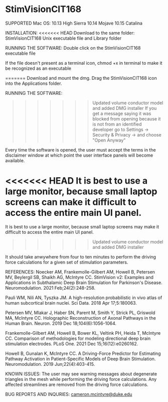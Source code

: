 # StimVisionCIT168


SUPPORTED Mac OS: 
10.13 High Sierra
10.14 Mojave
10.15 Catalina


INSTALLATION:
<<<<<<< HEAD
Download to the same folder:
	StimVisionCIT168 Unix executable file and 
	Library folder


RUNNING THE SOFTWARE:
Double click on the StimVisionCIT168 executable file
	
If the file doesn't present as a terminal icon, 
	chmod +x <filename> 
in terminal to make it be recognized as an executable
	
=======
Download and mount the dmg.  Drag the StimVisionCIT168 icon into the Applications folder.


RUNNING THE SOFTWARE:
>>>>>>> Updated volume conductor model and added DMG installer
If you get a message saying it was blocked from opening because it is not from an identified developer go to Settings -> Security & Privacy -> and choose "Open Anyway"

Every time the software is opened, the user must accept the terms in the disclaimer window at which point the user interface panels will become available.

<<<<<<< HEAD
It is best to use a large monitor, because small laptop screens can make it difficult to access the entire main UI panel.
=======
It is best to use a large monitor, because small laptop screens may make it difficult to access the entire main UI panel.
>>>>>>> Updated volume conductor model and added DMG installer

It should take anwywhere from four to ten minutes to perform the driving force calculations for a given set of stimulation parameters.


REFERENCES:
Noecker AM, Frankemolle-Gilbert AM, Howell B, Petersen MV, Beylergil SB, Shaikh AG, McIntyre CC. StimVision v2: Examples and Applications in Subthalamic Deep Brain Stimulation for Parkinson's Disease. Neuromodulation. 2021 Feb;24(2):248-258.

Pauli WM, Nili AN, Tyszka JM. A high-resolution probabilistic in vivo atlas of human subcortical brain nuclei. Sci Data. 2018 Apr 17;5:180063.

Petersen MV, Mlakar J, Haber SN, Parent M, Smith Y, Strick PL, Griswold MA, McIntyre CC. Holographic Reconstruction of Axonal Pathways in the Human Brain. Neuron. 2019 Dec 18;104(6):1056-1064.

Frankemolle-Gilbert AM, Howell B, Bower KL, Veltink PH, Heida T, McIntyre CC. Comparison of methodologies for modeling directional deep brain stimulation electrodes. PLoS One. 2021 Dec 15;16(12):e0260162.

Howell B, Gunalan K, McIntyre CC. A Driving-Force Predictor for Estimating Pathway Activation in Patient-Specific Models of Deep Brain Stimulation. Neuromodulation. 2019 Jun;22(4):403-415.


KNOWN ISSUES:
The user may see warning messages about degenerate triangles in the mesh while performing the driving force calculations. Any affected streamlines are removed from the driving force calculations.


BUG REPORTS AND INQURIES:
cameron.mcintyre@duke.edu
